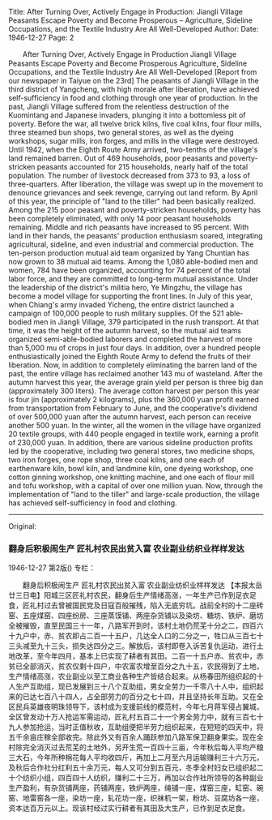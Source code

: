 Title: After Turning Over, Actively Engage in Production: Jiangli Village Peasants Escape Poverty and Become Prosperous – Agriculture, Sideline Occupations, and the Textile Industry Are All Well-Developed
Author: 
Date: 1946-12-27
Page: 2

　　After Turning Over, Actively Engage in Production
    Jiangli Village Peasants Escape Poverty and Become Prosperous
    Agriculture, Sideline Occupations, and the Textile Industry Are All Well-Developed
    [Report from our newspaper in Taiyue on the 23rd] The peasants of Jiangli Village in the third district of Yangcheng, with high morale after liberation, have achieved self-sufficiency in food and clothing through one year of production. In the past, Jiangli Village suffered from the relentless destruction of the Kuomintang and Japanese invaders, plunging it into a bottomless pit of poverty. Before the war, all twelve brick kilns, five coal kilns, four flour mills, three steamed bun shops, two general stores, as well as the dyeing workshops, sugar mills, iron forges, and mills in the village were destroyed. Until 1942, when the Eighth Route Army arrived, two-tenths of the village's land remained barren. Out of 469 households, poor peasants and poverty-stricken peasants accounted for 215 households, nearly half of the total population. The number of livestock decreased from 373 to 93, a loss of three-quarters. After liberation, the village was swept up in the movement to denounce grievances and seek revenge, carrying out land reform. By April of this year, the principle of "land to the tiller" had been basically realized. Among the 215 poor peasant and poverty-stricken households, poverty has been completely eliminated, with only 14 poor peasant households remaining. Middle and rich peasants have increased to 95 percent. With land in their hands, the peasants' production enthusiasm soared, integrating agricultural, sideline, and even industrial and commercial production. The ten-person production mutual aid team organized by Yang Chuntian has now grown to 38 mutual aid teams. Among the 1,080 able-bodied men and women, 784 have been organized, accounting for 74 percent of the total labor force, and they are committed to long-term mutual assistance. Under the leadership of the district's militia hero, Ye Mingzhu, the village has become a model village for supporting the front lines. In July of this year, when Chiang's army invaded Yicheng, the entire district launched a campaign of 100,000 people to rush military supplies. Of the 521 able-bodied men in Jiangli Village, 379 participated in the rush transport. At that time, it was the height of the autumn harvest, so the mutual aid teams organized semi-able-bodied laborers and completed the harvest of more than 5,000 mu of crops in just four days. In addition, over a hundred people enthusiastically joined the Eighth Route Army to defend the fruits of their liberation. Now, in addition to completely eliminating the barren land of the past, the entire village has reclaimed another 143 mu of wasteland. After the autumn harvest this year, the average grain yield per person is three big dan (approximately 300 liters). The average cotton harvest per person this year is four jin (approximately 2 kilograms), plus the 360,000 yuan profit earned from transportation from February to June, and the cooperative's dividend of over 500,000 yuan after the autumn harvest, each person can receive another 500 yuan. In the winter, all the women in the village have organized 20 textile groups, with 440 people engaged in textile work, earning a profit of 230,000 yuan. In addition, there are various sideline production profits led by the cooperative, including two general stores, two medicine shops, two iron forges, one rope shop, three coal kilns, and one each of earthenware kiln, bowl kiln, and landmine kiln, one dyeing workshop, one cotton ginning workshop, one knitting machine, and one each of flour mill and tofu workshop, with a capital of over one million yuan. Now, through the implementation of "land to the tiller" and large-scale production, the village has achieved self-sufficiency in food and clothing.



<hr /> 

Original: 


### 翻身后积极闹生产  匠礼村农民出贫入富  农业副业纺织业样样发达

1946-12-27
第2版()
专栏：

　　翻身后积极闹生产
    匠礼村农民出贫入富
    农业副业纺织业样样发达
    【本报太岳廿三日电】阳城三区匠礼村农民，翻身后生产情绪高涨，一年生产已作到足衣足食，匠礼村过去曾被国民党及日寇百般摧残，陷入无底穷坑。战前全村的十二座砖窑、五座煤窑、四座纷房、三座蒸馍铺、两座杂货铺以及染坊、糖坊、铁炉、磨坊全被摧毁，直至民国三十一年，八路军开到时，该村土地仍荒芜十分之二，四百六十九户中，赤、贫农即占二百一十五户，几达全人口的二分之一，牲口从三百七十三头减至九十三头，损失达四分之三。解放后，该村即卷入诉苦复仇运动，进行土地改革，至今年四月，基本上已实现了耕者有其田。二百一十五户赤、贫农中，赤贫已全部消灭，贫农仅剩十四户，中农富农增至百分之九十五，农民得到了土地，生产情绪高涨，农业副业以至工商业各种生产皆结合起来。从杨春田所组织起的十人生产互助组，现已发展到三十八个互助组，男女全劳力一千零八十人中，组织起来的已达七百八十四人，占全部劳力的百分之七十四，并且坚持长年互助。又在全区民兵英雄夜明珠领导下，该村成为支援前线的模范村，今年七月蒋军侵占翼城，全区曾发动十万人抢运军需运动，匠礼村五百二十一个男全劳力中，就有三百七十九人参加抢运，当时正值秋收，互助组便把半劳力组织起来，在短短的四天中，将五千余亩庄稼全部收完。除此外又有百余人踊跃参加八路军保卫翻身果实。现在全村除完全消灭过去荒芜的土地外，另开生荒一百四十三亩，今年秋后每人平均产粮三大石，今年所种棉花每人平均收四斤，再加上二月至六月运输赚利三十六万元，及秋后合作社分红利五十余万元，每人又可分到五百元，冬季全村妇女已组织起二十个纺织小组，四百四十人纺织，赚利二十三万，再加以合作社所领导的各种副业生产盈利，有杂货铺两座，药铺两座，铁炉两座，绳铺一座，煤窑三座，缸窑、碗窑、地雷窑各一座，染坊一座，轧花坊一座，织袜机一架，粉坊、豆腐坊各一座，资本达百万元以上。现该村经过实行耕者有其田及大生产，已作到足衣足食。
